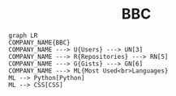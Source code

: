 <h1 align="center">BBC</h1>

```mermaid
graph LR
COMPANY_NAME{BBC}
COMPANY_NAME ---> U{Users} ---> UN[3]
COMPANY_NAME ---> R{Repositories} ---> RN[5]
COMPANY_NAME ---> G{Gists} ---> GN[6]
COMPANY_NAME ---> ML{Most Used<br>Languages}
ML --> Python[Python]
ML --> CSS[CSS]
```
